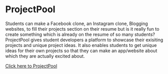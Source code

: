 # ProjectPool
Students can make a Facebook clone, an Instagram clone, Blogging websites, to fill their projects section on their resume but is it really fun to create something which is already on the resume of so many students? ProjectPool gives student developers a platform to showcase their exisiting projects and unique project ideas. It also enables students to get unique ideas for their own projects so that they can make an app/website about which they are actually excited about.  

[Click here to ProjectPool](https://projectpool.herokuapp.com/)  

